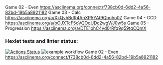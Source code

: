 Game 02 - Even https://asciinema.org/connect/f738cb0d-6dd2-4a56-82bd-19b5a8921182
Game 03 - Calc https://asciinema.org/a/XkQvhBdR4AnXP5YAt9Qbnho0Z
Game 04 - GCD https://asciinema.org/a/bOJXTcF5oVQOqUDc2wgWJ0w5s
Game 05 - Progression https://asciinema.org/a/DTE1ohC4yd0rRfq9q59tqCQmX

### Hexlet tests and linter status:
[![Actions Status](https://github.com/NikGor/java-project-lvl1/workflows/hexlet-check/badge.svg)](https://github.com/NikGor/java-project-lvl1/actions)
![example workflow](https://github.com//NikGor/java-project-lvl1/actions/workflows/makefile.yml/badge.svg)
Game 02 - Even https://asciinema.org/connect/f738cb0d-6dd2-4a56-82bd-19b5a8921182
